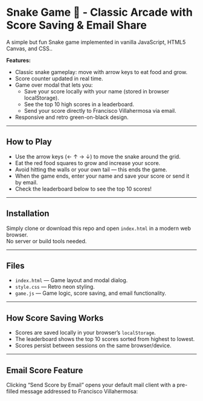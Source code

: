 # Snake Game 🐍 - Classic Arcade with Score Saving & Email Share

A simple but fun Snake game implemented in vanilla JavaScript, HTML5 Canvas, and CSS..  

**Features:**

- Classic snake gameplay: move with arrow keys to eat food and grow.
- Score counter updated in real time.
- Game over modal that lets you:
  - Save your score locally with your name (stored in browser localStorage).
  - See the top 10 high scores in a leaderboard.
  - Send your score directly to Francisco Villahermosa via email.
- Responsive and retro green-on-black design.

---

## How to Play

- Use the arrow keys (← ↑ → ↓) to move the snake around the grid.
- Eat the red food squares to grow and increase your score.
- Avoid hitting the walls or your own tail — this ends the game.
- When the game ends, enter your name and save your score or send it by email.
- Check the leaderboard below to see the top 10 scores!

---

## Installation

Simply clone or download this repo and open `index.html` in a modern web browser.  
No server or build tools needed.

---

## Files

- `index.html` — Game layout and modal dialog.
- `style.css` — Retro neon styling.
- `game.js` — Game logic, score saving, and email functionality.

---

## How Score Saving Works

- Scores are saved locally in your browser’s `localStorage`.
- The leaderboard shows the top 10 scores sorted from highest to lowest.
- Scores persist between sessions on the same browser/device.

---

## Email Score Feature

Clicking “Send Score by Email” opens your default mail client with a pre-filled message addressed to Francisco Villahermosa:

